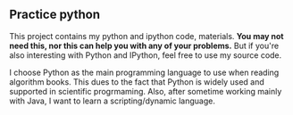 Practice python
---------------

This project contains my python and ipython code, materials. **You may not need
this, nor this can help you with any of your problems.** But if you're also
interesting with Python and IPython, feel free to use my source code.

I choose Python as the main programming language to use when reading algorithm
books. This dues to the fact that Python is widely used and supported in
scientific progrmaming. Also, after sometime working mainly with Java, I want to
learn a scripting/dynamic language.
